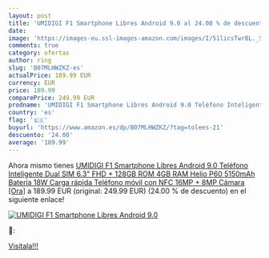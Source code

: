```yaml
---
layout: post
title: 'UMIDIGI F1 Smartphone Libres Android 9.0 al 24.00 % de descuento'
date: 
image: 'https://images-eu.ssl-images-amazon.com/images/I/51licsTwrBL._SL200_.jpg'
comments: true
category: ofertas
author: ring
slug: 'B07MLHWZKZ-es'
actualPrice: 189.99 EUR
currency: EUR
price: 189.99
comparePrice: 249.99 EUR
prodname: 'UMIDIGI F1 Smartphone Libres Android 9.0 Teléfono Inteligente Dual SIM 6.3" FHD + 128GB ROM 4GB RAM Helio P60 5150mAh Batería 18W Carga rápida Teléfono móvil con NFC 16MP + 8MP Cámara [Ora]'
country: 'es'
flag: '🇪🇸'
buyurl: 'https://www.amazon.es/dp/B07MLHWZKZ/?tag=tolees-21'
descuento: '24.00'
average: '189.99'
---
```


Ahora mismo tienes [UMIDIGI F1 Smartphone Libres Android 9.0 Teléfono Inteligente Dual SIM 6.3" FHD + 128GB ROM 4GB RAM Helio P60 5150mAh Batería 18W Carga rápida Teléfono móvil con NFC 16MP + 8MP Cámara [Ora]](https://www.amazon.es/dp/B07MLHWZKZ/?tag=tolees-21) a 189.99 EUR (original: 249.99 EUR) (24.00 %  de descuento) en el siguiente enlace!

[![UMIDIGI F1 Smartphone Libres Android 9.0](https://images-eu.ssl-images-amazon.com/images/I/51licsTwrBL._SL200_.jpg)](https://www.amazon.es/dp/B07MLHWZKZ/?tag=tolees-21)

🔎:


[Visítala!!!](https://www.amazon.es/dp/B07MLHWZKZ/?tag=tolees-21)
